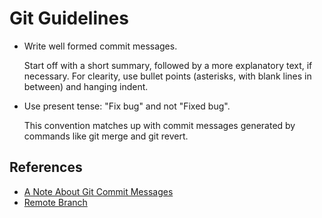 Git Guidelines
==============

 * Write well formed commit messages.
   
   Start off with a short summary, followed by a more explanatory text, if 
   necessary. For clearity, use bullet points (asterisks, with blank lines in
   between) and hanging indent.

 * Use present tense: "Fix bug" and not "Fixed bug".
   
   This convention matches up with commit messages generated by commands like 
   git merge and git revert.

References
----------

* [A Note About Git Commit Messages][r1]
* [Remote Branch][r2]

[r1]: http://tbaggery.com/2008/04/19/a-note-about-git-commit-messages.html
[r2]: http://robots.thoughtbot.com/post/21306813001/remote-branch
